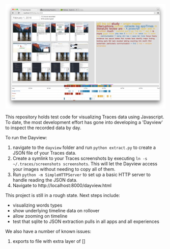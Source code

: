 ![Dayview](https://raw.githubusercontent.com/activityhistory/TracesVisualizer/master/images/dayview_v3.png)

This repository holds test code for visualizing Traces data using Javascript. To date, the most development effort has gone into developing a 'Dayview' to inspect the recorded data by day.

To run the Dayview:
 1. navigate to the `dayview` folder and run `python extract.py` to create a JSON file of your Traces data.
 2. Create a symlink to your Traces screenshots by executing `ln -s ~/.traces/screenshots screenshots`. This will let the Dayview access your images without needing to copy all of them.
 3. Run `python -m SimpleHTTPServer` to set up a basic HTTP server to handle reading the JSON data.
 4. Navigate to http://localhost:8000/dayview.html

This project is still in a rough state. Next steps include:
* visualizing words types
* show underlying timeline data on rollover
* allow zooming on timeline
* test that sqlite to JSON extraction pulls in all apps and all experiences

We also have a number of known issues:
 1. exports to file with extra layer of []
